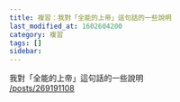 ```yaml
---
title: 複習：我對「全能的上帝」這句話的一些說明
last_modified_at: 1602604200
category: 複習
tags: []
sidebar: 
---
```


<p>我對「全能的上帝」這句話的一些說明<br/>
<a href="/posts/269191108" target="_blank">/posts/269191108</a></p>
<p> </p>
